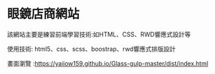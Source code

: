 # 眼鏡店商網站

該網站主要是練習前端學習技術:如HTML、CSS、RWD響應式設計等

使用技術: html5、css、scss、boostrap、rwd響應式排版設計 <BR>

畫面瀏覽 :https://yaiiow159.github.io/Glass-gulp-master/dist/index.html
